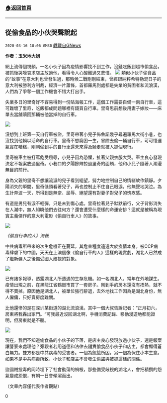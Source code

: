 ###  [:house:返回首頁](https://github.com/ourhimalayas/txt)
---

## 從偷食品的小伙哭聲說起
`2020-03-16 10:06 GM30` [轉載自GNews](https://gnews.org/zh-hant/142245/)

**作者：玉米地大姐**

網上流傳個視頻，一名小伙子因為疫情影響找不到工作，沒錢吃飯到超市偷食品，被抓後哭嚎哀求店主放過他，看得令人心酸難過又悲憤。
![](https://s3-ap-northeast-1.amazonaws.com/news.guo.offload.media/wp-content/uploads/2020/03/16011410/2-46.jpg)
類似小伙子偷食品的“故事”在意大利也曾發生過，那時候二戰剛剛結束，曾經跟納粹希特勒混日子的意大利被勝利方制裁，經濟一片蕭條，首都羅馬到處都是失業的貧困者和流浪漢，人們為了爭奪一個工作機會不惜大打出手。

失業多日的里奇好不容易得到一份貼海報工作，這個工作需要自備一兩自行車，這可難壞了里奇，吃飯都成問題哪裡有錢買自行車。里奇思前想後用妻子嫁妝——床單去當舖贖回那輛被他當掉的自行車。

![](https://s3-ap-northeast-1.amazonaws.com/news.guo.offload.media/wp-content/uploads/2020/03/16011458/3-32.jpg)

沒想到上班第一天自行車被盜，里奇帶著小兒子佈魯諾幾乎尋遍羅馬大街小巷，也沒找到他賴以活命的自行車。里奇不想窮困一生，冒險去偷一輛自行車，可可惜運氣實在糟糕，剛剛偷到手的自行車還未來得及騎走就被人抓個現行。

里奇被車主被打罵飽受屈辱，小兒子因為恐懼，扯著父親衣服大哭。車主良心發現決定不報案放過里奇。小巷口的夕陽餘輝掠過里奇的面頰，他和小兒子隨著人潮漫無目的前行。

身為父親的里奇不想讓流淚的兒子看到絕望，努力地控制自己的情緒故作鎮靜。夕陽消失的瞬間，里奇低頭看著兒子，再也控制止不住自己眼淚，他無聲地哭泣。為生計奔波一天，所得到是無奈、屈辱、絕望還有對妻子對兒子的愧疚感。

有道是男兒有淚不輕彈，只是未到傷心處。里奇拉著兒子默默前行，父子背影消失在人潮中，無人知曉他們去往何方？還會遭受什麼樣的命運安排？這就是被稱為現實主義傑作的意大利電影《偷自行車人》的故事。

![](https://s3-ap-northeast-1.amazonaws.com/news.guo.offload.media/wp-content/uploads/2020/03/16011537/4-32.jpg)

*《偷自行車的人》海報*

中共病毒所帶來的次生危機正在蔓延，其危害程度遠遠大於疫情本身。被CCP病毒肆虐下的中國，天天在上演個像《偷自行車的人》這樣的現實劇，湖北人已然成了繼新疆人之後備受國人歧視的對象。

![](https://s3-ap-northeast-1.amazonaws.com/news.guo.offload.media/wp-content/uploads/2020/03/16011612/5-9.jpg)

已有諸多報導，透露湖北人所遭遇的生存危機。如一名湖北人，常年在外地謀生。疫情出現之前，在黑龍江省鶴崗市買了一套房子。剛到手的房本還沒有捂熱，就不得不賣掉。原因他是湖北人，被單位強行辭退，去外地找工作因為是湖北身份，無人僱傭，只好賣房度難關。

比他還慘的是在深圳某街道的湖北流浪漢。其中一個大叔告訴記者：“正月初六，房東將我轟出家門。“可我最近沒回湖北啊，手機消費記錄、移動漫遊地都能證明，但房東就是不聽。

![](https://s3-ap-northeast-1.amazonaws.com/news.guo.offload.media/wp-content/uploads/2020/03/16011640/6-6.jpg)

現在，我們不知道偷食品的小伙子的下落，是店主良心發現放過小伙子，還是報案讓警察來處理他？旁觀者若用道德和法律去譴責偷食品小伙子和店主，都會顯得蒼白無力。雙方都是中共病毒的受害者。一個為飢餓所困，另一個為保住小本生意。如果不是中共病毒所致，小伙子和店主不會發生偷盜與被抓這樣的關係。

盜國賊投毒的同時埋下了社會動蕩的禍根，那些備受歧視的湖北人，會把積攢的怨氣變成怨恨，有朝一日會傾瀉而出。

（文章內容僅代表作者觀點）

0
